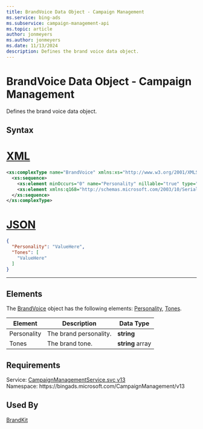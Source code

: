 ```yaml
---
title: BrandVoice Data Object - Campaign Management
ms.service: bing-ads
ms.subservice: campaign-management-api
ms.topic: article
author: jonmeyers
ms.author: jonmeyers
ms.date: 11/13/2024
description: Defines the brand voice data object.
---
```

# BrandVoice Data Object - Campaign Management
Defines the brand voice data object.

## Syntax

# [XML](#tab/xml)

```xml
<xs:complexType name="BrandVoice" xmlns:xs="http://www.w3.org/2001/XMLSchema">
  <xs:sequence>
    <xs:element minOccurs="0" name="Personality" nillable="true" type="xs:string" />
    <xs:element xmlns:q168="http://schemas.microsoft.com/2003/10/Serialization/Arrays" minOccurs="0" name="Tones" nillable="true" type="q168:ArrayOfstring" />
  </xs:sequence>
</xs:complexType>
```

# [JSON](#tab/json)

```json
{
  "Personality": "ValueHere",
  "Tones": [
    "ValueHere"
  ]
}
```

-----

## <a name="elements"></a>Elements

The [BrandVoice](brandvoice.md) object has the following elements: [Personality](#personality), [Tones](#tones).

|Element|Description|Data Type|
|-----------|---------------|-------------|
|<a name="personality"></a>Personality|The brand personality.|**string**|
|<a name="tones"></a>Tones|The brand tone.|**string** array|

## Requirements
Service: [CampaignManagementService.svc v13](https://campaign.api.bingads.microsoft.com/Api/Advertiser/CampaignManagement/v13/CampaignManagementService.svc)  
Namespace: https\://bingads.microsoft.com/CampaignManagement/v13  

## Used By
[BrandKit](brandkit.md)  
